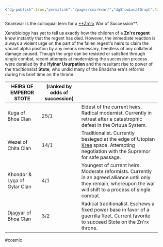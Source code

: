 ```yaml
---
{"dg-publish":true,"permalink":"/pages/snarkwar/","dgShowLocalGraph":true}
---
```



Snarkwar is the colloquial term for a [**Zn'rx](https://marvel.fandom.com/wiki/Zn'rx?so=search) War of Succession**.

Xenobiology has yet to tell us exactly how the children of a **Zn'rx regent** know instantly that the regent has died. However, the immediate reaction is always a violent urge on the part of the fallen regent's heirs to claim the vacant alpha position by any means necessary, h[]()eedless of any collateral damage caused. Though the urge can be resisted or satisfied through single combat, recent attempts at modernizing the succession process were derailed by the **Hyinar Usurpation** and the resultant rise to power of the traditionalist **Stote**, who undid many of the Bhadsha era's reforms during his brief time on the throne.

| HEIRS OF EMPEROR STOTE       | (ranked by odds of succession) |                                                                                                                                                                     |
| ---------------------------- | ------------------------------ | ------------------------------------------------------------------------------------------------------------------------------------------------------------------- |
| Kuga of Bhoa Clan            | 25/1                           | Eldest of the current heirs. Radical modernist. Currently in retreat after a catastrophic defeat in the Ortuua System.                                              |
| Wezel of Chita Clan          | 14/1                           | Traditionalist. Currently besieged at the edge of Utopian [Kree](https://marvel.fandom.com/wiki/Kree_Empire) space. Attempting negotiation with the Supremor for safe passage.                                    |
| Khondor & Lyga of Gylar Clan | 4/1                            | Youngest of current heirs. Moderate reformists. Currently in an agreed alliance until only they remain, whereupon the war will shift to a process of single combat. |
| Djagyar of Bhoa Clan         | 3/2                            | Radical traditionalist. Eschews a fixed power base in favor of a guerrilla fleet. Current favorite to succeed Stote on the Zn'rx throne.                                                                                                                                                                    |

#cosmic 